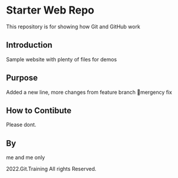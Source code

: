 # Starter Web Repo

This repository is for showing how Git and GitHub work

## Introduction

Sample website with plenty of files for demos

## Purpose

Added a new line, more changes from feature branch
mergency fix

## How to Contibute

Please dont.

## By
me and me only

2022.Git.Training All rights Reserved.